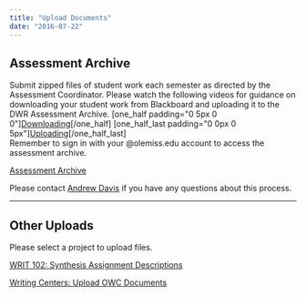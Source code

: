 ```yaml
---
title: "Upload Documents"
date: "2016-07-22"
---
```


## Assessment Archive

Submit zipped files of student work each semester as directed by the Assessment Coordinator. Please watch the following videos for guidance on downloading your student work from Blackboard and uploading it to the DWR Assessment Archive. \[one\_half padding="0 5px 0 0"\][Downloading](https://www.youtube.com/watch?v=dlJHu2LzMr8)\[/one\_half\] \[one\_half\_last padding="0 0px 0 5px"\][Uploading](https://olemiss.hosted.panopto.com/Panopto/Pages/Viewer.aspx?id=239d7dd0-6265-4323-ac38-ac6e0117a169)\[/one\_half\_last\]  
Remember to sign in with your @olemiss.edu account to access the assessment archive.

[Assessment Archive](https://olemiss.sharepoint.com/sites/DWRAdmin/AssessmentArchive/Forms/AllItems.aspx)

Please contact [Andrew Davis](https://teams.microsoft.com/l/chat/0/0?users=addavis@olemiss.edu) if you have any questions about this process.

* * *

## Other Uploads

Please select a project to upload files.

[WRIT 102: Synthesis Assignment Descriptions](http://library.cwr.olemiss.edu/upload/102synthesis)

[Writing Centers: Upload OWC Documents](http://library.cwr.olemiss.edu/upload/owc)
